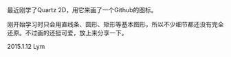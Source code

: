 最近刚学了Quartz 2D，用它来画了一个Github的图标。

刚开始学习时只会用直线条、圆形、矩形等基本图形，所以不少细节都还没有完全还原。不过画的还挺可爱，放上来分享一下。

2015.1.12 Lym
